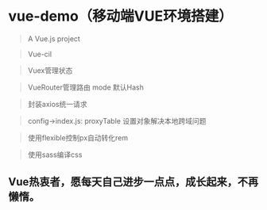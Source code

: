 # vue-demo（移动端VUE环境搭建）

> A Vue.js project

> Vue-cil

> Vuex管理状态

> VueRouter管理路由 mode 默认Hash

> 封装axios统一请求

> config->index.js: proxyTable 设置对象解决本地跨域问题

> 使用flexible控制px自动转化rem

> 使用sass编译css

## Vue热衷者，愿每天自己进步一点点，成长起来，不再懒惰。
